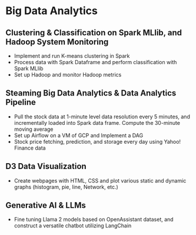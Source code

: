 # Big Data Analytics
## Clustering & Classification on Spark MLlib, and Hadoop System Monitoring
- Implement and run K-means clustering in Spark
- Process data with Spark Dataframe and perform classification with Spark MLlib
- Set up Hadoop and monitor Hadoop metrics
## Steaming Big Data Analytics & Data Analytics Pipeline
- Pull the stock data at 1-minute level data resolution every 5 minutes, and incrementally loaded into Spark data frame. Compute the 30-minute moving average
- Set up Airflow on a VM of GCP and Implement a DAG
- Stock price fetching, prediction, and storage every day using Yahoo! Finance data
## D3 Data Visualization
- Create webpages with HTML, CSS and plot various static and dynamic graphs (histogram, pie, line, Network, etc.)
## Generative AI & LLMs
- Fine tuning Llama 2 models based on OpenAssistant dataset, and construct a versatile chatbot utilizing LangChain
